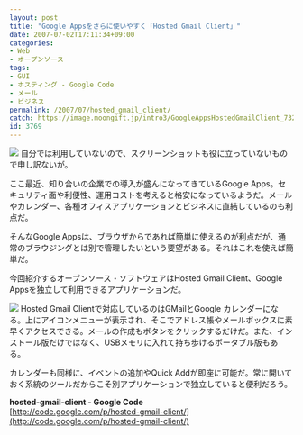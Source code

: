 ```yaml
---
layout: post
title: "Google Appsをさらに使いやすく「Hosted Gmail Client」"
date: 2007-07-02T17:11:34+09:00
categories:
- Web
- オープンソース
tags: 
- GUI
- ホスティング - Google Code
- メール
- ビジネス
permalink: /2007/07/hosted_gmail_client/
catch: https://image.moongift.jp/intro3/GoogleAppsHostedGmailClient_7325/3dsearch4_thumb.png
id: 3769
---
```

[![](https://image.moongift.jp/intro3/GoogleAppsHostedGmailClient_7325/3dsearch3_thumb.png)](https://image.moongift.jp/intro3/GoogleAppsHostedGmailClient_7325/3dsearch32.png) 自分では利用していないので、スクリーンショットも役に立っていないもので申し訳ないが。   
  
ここ最近、知り合いの企業での導入が盛んになってきているGoogle Apps。セキュリティ面や利便性、運用コストを考えると格安になっているようだ。メールやカレンダー、各種オフィスアプリケーションとビジネスに直結しているのも利点だ。   
  
そんなGoogle Appsは、ブラウザからであれば簡単に使えるのが利点だが、通常のブラウジングとは別で管理したいという要望がある。それはこれを使えば簡単だ。   
  
今回紹介するオープンソース・ソフトウェアはHosted Gmail Client、Google Appsを独立して利用できるアプリケーションだ。   
  
<!--more-->  
  
[![](https://image.moongift.jp/intro3/GoogleAppsHostedGmailClient_7325/3dsearch4_thumb.png)](https://image.moongift.jp/intro3/GoogleAppsHostedGmailClient_7325/3dsearch42.png) Hosted Gmail Clientで対応しているのはGMailとGoogle カレンダーになる。上にアイコンメニューが表示され、そこでアドレス帳やメールボックスに素早くアクセスできる。メールの作成もボタンをクリックするだけだ。また、インストール版だけではなく、USBメモリに入れて持ち歩けるポータブル版もある。   
  
カレンダーも同様に、イベントの追加やQuick Addが即座に可能だ。常に開いておく系統のツールだからこそ別アプリケーションで独立していると便利だろう。   
  
**hosted-gmail-client - Google Code**  
[http://code.google.com/p/hosted-gmail-client/](http://code.google.com/p/hosted-gmail-client/)